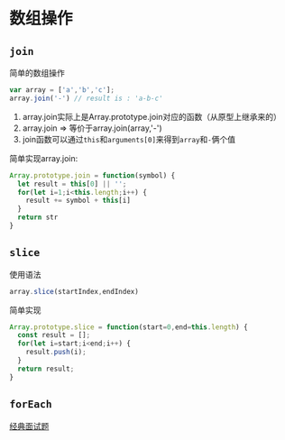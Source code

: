 # 数组操作

## `join`
简单的数组操作  
```js
var array = ['a','b','c'];
array.join('-') // result is : 'a-b-c'
```
1. array.join实际上是Array.prototype.join对应的函数（从原型上继承来的）
2. array.join => 等价于array.join(array,'-')
3. join函数可以通过`this`和`arguments[0]`来得到`array`和`-`俩个值

简单实现array.join:
```js
Array.prototype.join = function(symbol) {
  let result = this[0] || '';
  for(let i=1;i<this.length;i++) {
    result += symbol + this[i]
  }
  return str
}
```

## `slice`
使用语法
```js
array.slice(startIndex,endIndex)
```
简单实现
```js
Array.prototype.slice = function(start=0,end=this.length) {
  const result = [];
  for(let i=start;i<end;i++) {
    result.push(i);
  }
  return result;
}
```

## `forEach`
[经典面试题](https://jsbin.com/mubepip/edit?html,js,output)

